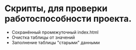 # Скрипты, для проверки работоспособности проекта.
- Сохранённый промежуточный index.html
- Очистка таблицы от значений
- Заполнение таблицы "старыми" данными
